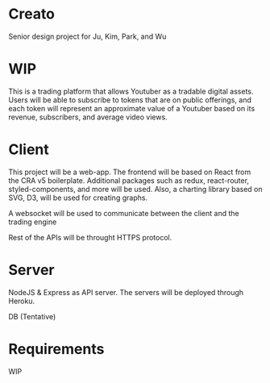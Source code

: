 # Creato
Senior design project for Ju, Kim, Park, and Wu

# WIP

This is a trading platform that allows Youtuber as a tradable digital assets. Users will be able to subscribe to tokens that are on public offerings, and each token will represent an approximate value of a Youtuber based on its revenue, subscribers, and average video views.

# Client

This project will be a web-app. The frontend will be based on React from the CRA v5 boilerplate. Additional packages such as redux, react-router, styled-components, and more will be used. Also, a charting library based on SVG, D3, will be used for creating graphs.

A websocket will be used to communicate between the client and the trading engine

Rest of the APIs will be throught HTTPS protocol.

# Server

NodeJS & Express as API server. The servers will be deployed through Heroku.

DB (Tentative)

# Requirements

WIP
